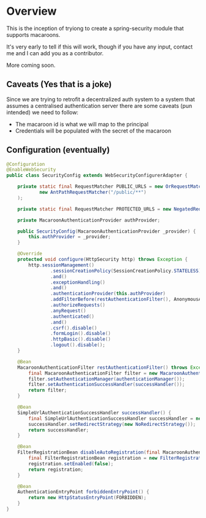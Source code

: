 # Overview

This is the inception of tryiong to create a spring-security module
that supports macaroons.

It's very early to tell if this will work, though if you have any input, contact
me and I can add you as a contributor.

More coming soon.

## Caveats (Yes that is a joke)
Since we are trying to retrofit a decentralized auth system to a system that assumes
a centralised authentication server there are some caveats (pun intended) we need to follow:

<ul>
    <li>The macaroon id is what we will map to the principal</li>
    <li>Credentials will be populated with the secret of the macaroon</li>
</ul>

## Configuration (eventually)

```java
@Configuration
@EnableWebSecurity
public class SecurityConfig extends WebSecurityConfigurerAdapter {

    private static final RequestMatcher PUBLIC_URLS = new OrRequestMatcher(
            new AntPathRequestMatcher("/public/**")
    );

    private static final RequestMatcher PROTECTED_URLS = new NegatedRequestMatcher(PUBLIC_URLS);

    private MacaroonAuthenticationProvider authProvider;

    public SecurityConfig(MacaroonAuthenticationProvider _provider) {
        this.authProvider = _provider;
    }

    @Override
    protected void configure(HttpSecurity http) throws Exception {
        http.sessionManagement()
                .sessionCreationPolicy(SessionCreationPolicy.STATELESS)
                .and()
                .exceptionHandling()
                .and()
                .authenticationProvider(this.authProvider)
                .addFilterBefore(restAuthenticationFilter(), AnonymousAuthenticationFilter.class)
                .authorizeRequests()
                .anyRequest()
                .authenticated()
                .and()
                .csrf().disable()
                .formLogin().disable()
                .httpBasic().disable()
                .logout().disable();
    }

    @Bean
    MacaroonAuthenticationFilter restAuthenticationFilter() throws Exception {
        final MacaroonAuthenticationFilter filter = new MacaroonAuthenticationFilter(PROTECTED_URLS);
        filter.setAuthenticationManager(authenticationManager());
        filter.setAuthenticationSuccessHandler(successHandler());
        return filter;
    }

    @Bean
    SimpleUrlAuthenticationSuccessHandler successHandler() {
        final SimpleUrlAuthenticationSuccessHandler successHandler = new SimpleUrlAuthenticationSuccessHandler();
        successHandler.setRedirectStrategy(new NoRedirectStrategy());
        return successHandler;
    }

    @Bean
    FilterRegistrationBean disableAutoRegistration(final MacaroonAuthenticationFilter filter) {
        final FilterRegistrationBean registration = new FilterRegistrationBean(filter);
        registration.setEnabled(false);
        return registration;
    }

    @Bean
    AuthenticationEntryPoint forbiddenEntryPoint() {
        return new HttpStatusEntryPoint(FORBIDDEN);
    }
}
```